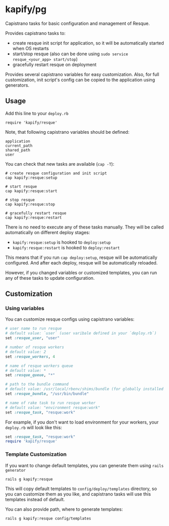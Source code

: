 # kapify/pg

Capistrano tasks for basic configuration and management of Resque.

Provides capistrano tasks to:

* create resque init script for application, so it will be automatically started when OS restarts
* start/stop resque (also can be done using `sudo service resque_<your_app> start/stop`)
* gracefully restart resque on deployment

Provides several capistrano variables for easy customization.
Also, for full customization, init script's config can be copied to the application using generators.

## Usage

Add this line to your `deploy.rb`

    require 'kapify/resque'

Note, that following capistrano variables should be defined:

    application
    current_path
    shared_path
    user

You can check that new tasks are available (`cap -T`):

    # create resque configuration and init script
    cap kapify:resque:setup

    # start resque
    cap kapify:resque:start

    # stop resque
    cap kapify:resque:stop

    # gracefully restart resque
    cap kapify:resque:restart

There is no need to execute any of these tasks manually.
They will be called automatically on different deploy stages:

* `kapify:resque:setup` is hooked to `deploy:setup`
* `kapify:resque:restart` is hooked to `deploy:restart`

This means that if you run `cap deploy:setup`,
resque will be automatically configured.
And after each deploy, resque will be automatically reloaded.

However, if you changed variables or customized templates,
you can run any of these tasks to update configuration.

## Customization

### Using variables

You can customize resque configs using capistrano variables:

```ruby
# user name to run resque
# default value: `user` (user varibale defined in your `deploy.rb`)
set :resque_user, "user"

# number of resque workers
# default value: 2
set :resque_workers, 4

# name of resque workers queue
# default value: *
set :resque_queue, "*"

# path to the bundle command
# default value: /usr/local/rbenv/shims/bundle (for globally installed rbenv)
set :resque_bundle, "/usr/bin/bundle"

# name of rake task to run resque worker
# default value: "environment resque:work"
set :resque_task, "resque:work"

```

For example, if you don't want to load environment for your workers,
your `deploy.rb` will look like this:

```ruby
set :resque_task, "resque:work"
require 'kapify/resque'
```

### Template Customization

If you want to change default templates, you can generate them using `rails generator`

    rails g kapify:resque

This will copy default templates to `config/deploy/templates` directory,
so you can customize them as you like, and capistrano tasks will use this templates instead of default.

You can also provide path, where to generate templates:

    rails g kapify:resque config/templates
